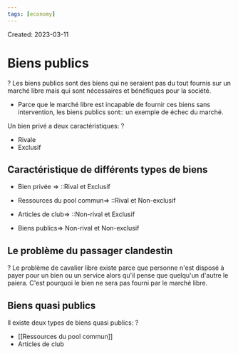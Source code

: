 ```yaml
---
tags: [economy]
---
```

Created: 2023-03-11

# Biens publics
?
Les biens publics sont des biens qui ne seraient pas du tout fournis sur un marché libre mais qui sont nécessaires et bénéfiques pour la société.
<!--SR:!2024-04-04,11,130-->

- Parce que le marché libre est incapable de fournir ces biens sans intervention, les biens publics sont:: un exemple de échec du marché.
<!--SR:!2024-05-30,75,170-->

Un bien privé a deux caractéristiques:
?
- Rivale
- Exclusif
<!--SR:!2025-04-28,402,230-->

## Caractéristique de différents types de biens
- Bien privée => ::Rival et Exclusif
<!--SR:!2024-08-26,185,230-->
- Ressources du pool commun=> ::Rival et Non-exclusif
<!--SR:!2024-09-16,335,250-->
- Articles de club=> ::Non-rival et Exclusif
<!--SR:!2024-05-21,155,230-->
- Biens publics=> Non-rival et Non-exclusif

## Le problème du passager clandestin
?
Le problème de cavalier libre existe parce que personne n'est disposé à payer pour un bien ou un service alors qu'il pense que quelqu'un d'autre le paiera. C'est pourquoi le bien ne sera pas fourni par le marché libre.
<!--SR:!2024-06-20,160,230-->

## Biens quasi publics
Il existe deux types de biens quasi publics:
?
- [[Ressources du pool commun]]
- Articles de club
<!--SR:!2024-05-03,148,210-->



